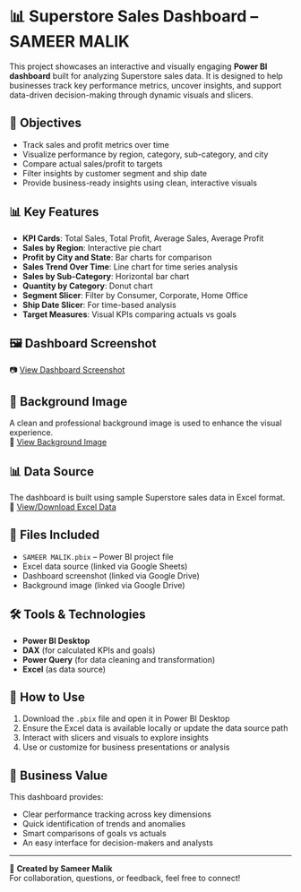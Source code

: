 # 📊 Superstore Sales Dashboard – SAMEER MALIK

This project showcases an interactive and visually engaging **Power BI dashboard** built for analyzing Superstore sales data. It is designed to help businesses track key performance metrics, uncover insights, and support data-driven decision-making through dynamic visuals and slicers.

## 🎯 Objectives

- Track sales and profit metrics over time
- Visualize performance by region, category, sub-category, and city
- Compare actual sales/profit to targets
- Filter insights by customer segment and ship date
- Provide business-ready insights using clean, interactive visuals

## 📊 Key Features

- **KPI Cards**: Total Sales, Total Profit, Average Sales, Average Profit
- **Sales by Region**: Interactive pie chart
- **Profit by City and State**: Bar charts for comparison
- **Sales Trend Over Time**: Line chart for time series analysis
- **Sales by Sub-Category**: Horizontal bar chart
- **Quantity by Category**: Donut chart
- **Segment Slicer**: Filter by Consumer, Corporate, Home Office
- **Ship Date Slicer**: For time-based analysis
- **Target Measures**: Visual KPIs comparing actuals vs goals

## 🖼️ Dashboard Screenshot

📷 [View Dashboard Screenshot](https://drive.google.com/file/d/196AbZNEEhTfA7OZN9mL2IPGpfluIzAj5/view?usp=sharing)

## 🎨 Background Image

A clean and professional background image is used to enhance the visual experience.  
🎨 [View Background Image](https://drive.google.com/file/d/1-vZMl-OmrXQYyJorhg7BaQsw8iCztsxg/view?usp=drive_link)

## 📊 Data Source

The dashboard is built using sample Superstore sales data in Excel format.  
📄 [View/Download Excel Data](https://docs.google.com/spreadsheets/d/144M_kRn_2-zgB-U3gyieCRCT-fVWtUTY/edit?usp=sharing&ouid=104303118614351627704&rtpof=true&sd=true)

## 📁 Files Included

- `SAMEER MALIK.pbix` – Power BI project file
- Excel data source (linked via Google Sheets)
- Dashboard screenshot (linked via Google Drive)
- Background image (linked via Google Drive)

## 🛠 Tools & Technologies

- **Power BI Desktop**
- **DAX** (for calculated KPIs and goals)
- **Power Query** (for data cleaning and transformation)
- **Excel** (as data source)

## 🚀 How to Use

1. Download the `.pbix` file and open it in Power BI Desktop
2. Ensure the Excel data is available locally or update the data source path
3. Interact with slicers and visuals to explore insights
4. Use or customize for business presentations or analysis

## 📌 Business Value

This dashboard provides:
- Clear performance tracking across key dimensions
- Quick identification of trends and anomalies
- Smart comparisons of goals vs actuals
- An easy interface for decision-makers and analysts

---

🔗 **Created by Sameer Malik**  
For collaboration, questions, or feedback, feel free to connect!
